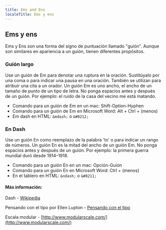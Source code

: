 ```yaml
---
title: Ems and Ens
localeTitle: Ems y ens
---
```

## Ems y ens

Ems y Ens son una forma del signo de puntuación llamado "guión". Aunque son similares en apariencia a un guión, tienen diferentes propósitos.

### Guión largo

Use un guión de Em para denotar una ruptura en la oración. Sustitúyalo por una coma o para indicar una pausa en una oración. También se utilizan para atribuir una cita a un orador. Un guión Em es uno ancho, el ancho de un tamaño de punto de un tipo de letra. No ponga espacios antes y después de un guión. Por ejemplo: el ruido de la casa del vecino me está matando.

*   Comando para un guión de Em en un mac: Shift-Option-Hyphen
*   Comando para un guión de Em en Microsoft Word: Alt + Ctrl + (menos)
*   Em dash en HTML: `&mdash;` o `&#8212;`

### En Dash

Use un guión En como reemplazo de la palabra 'to' o para indicar un rango de números. Un guión En es la mitad del ancho de un guión Em. No ponga espacios antes y después de un guión. Por ejemplo: la primera guerra mundial duró desde 1914–1918.

*   Comando para un guión En en un mac: Opción-Guión
*   Comando para un guión En en Microsoft Word: Ctrl + (menos)
*   En el tablero en HTML: `&ndash;` o `&#8211;`

#### Más información:

Dash - [Wikipedia](https://en.wikipedia.org/wiki/Dash#Em_dash)

Pensando con el tipo por Ellen Lupton - [Pensando con el tipo](http://thinkingwithtype.com)

Escala modular - [http://www.modularscale.com/](http://www.modularscale.com/)